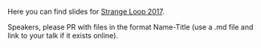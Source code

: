 Here you can find slides for [Strange Loop 2017](https://thestrangeloop.com/2017/sessions.html).

Speakers, please PR with files in the format Name-Title (use a .md file and link to your talk if it exists online).
